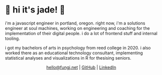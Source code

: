 # 🧧 hi it's jade! 🧧

i'm a javascript engineer in portland, oregon. right now, i'm a solutions engineer at soul machines, working on engineering and coaching for the implementation of their digital people. i do a lot of frontend stuff and internal tooling.

i got my bachelors of arts in psychology from reed college in 2020. i also worked there as an educational technology consultant, implementing statistical analyses and visualizations in R for thesising seniors. 

<p align="center"><a href="mailto:hello@fungj.net">hello@fungj.net</a> | <a href="https://github.com/overwatchcorp">GitHub</a> | <a href="https://www.linkedin.com/in/jade-fung/">LinkedIn</a>
